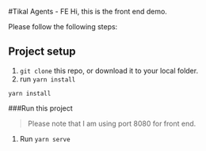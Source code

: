 #Tikal Agents - FE
Hi, this is the front end demo.

Please follow the following steps:
## Project setup

1. `git clone` this repo, or download it to your local folder.
2. run ```yarn install```
```
yarn install
```
###Run this project
>Please note that I am using port 8080 for front end.
1. Run ```yarn serve```

